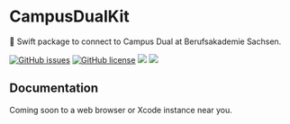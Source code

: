 # CampusDualKit

🏫 Swift package to connect to Campus Dual at Berufsakademie Sachsen.

[![GitHub issues](https://img.shields.io/github/issues/jns-rchtr/CampusDualKit)](https://github.com/jns-rchtr/CampusDualKit/issues)
[![GitHub license](https://img.shields.io/github/license/jns-rchtr/CampusDualKit)](https://github.com/jns-rchtr/CampusDualKit/blob/main/LICENSE.md)
[![](https://img.shields.io/endpoint?url=https%3A%2F%2Fswiftpackageindex.com%2Fapi%2Fpackages%2Fjns-rchtr%2FCampusDualKit%2Fbadge%3Ftype%3Dswift-versions)](https://swiftpackageindex.com/jns-rchtr/CampusDualKit)
[![](https://img.shields.io/endpoint?url=https%3A%2F%2Fswiftpackageindex.com%2Fapi%2Fpackages%2Fjns-rchtr%2FCampusDualKit%2Fbadge%3Ftype%3Dplatforms)](https://swiftpackageindex.com/jns-rchtr/CampusDualKit)



## Documentation

Coming soon to a web browser or Xcode instance near you.
